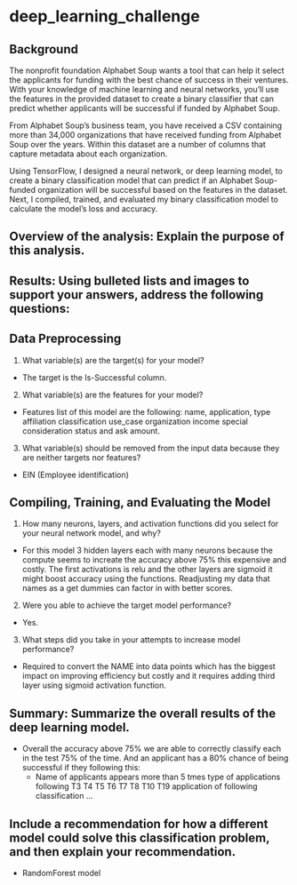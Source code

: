 # deep_learning_challenge

## Background
The nonprofit foundation Alphabet Soup wants a tool that can help it select the applicants for funding with the best chance of success in their ventures. With your knowledge of machine learning and neural networks, you’ll use the features in the provided dataset to create a binary classifier that can predict whether applicants will be successful if funded by Alphabet Soup.

From Alphabet Soup’s business team, you have received a CSV containing more than 34,000 organizations that have received funding from Alphabet Soup over the years. Within this dataset are a number of columns that capture metadata about each organization.

Using TensorFlow, I designed a neural network, or deep learning model, to create a binary classification model that can predict if an Alphabet Soup-funded organization will be successful based on the features in the dataset. Next, I compiled, trained, and evaluated my binary classification model to calculate the model’s loss and accuracy.

## Overview of the analysis: Explain the purpose of this analysis.
## Results: Using bulleted lists and images to support your answers, address the following questions:
## Data Preprocessing
1. What variable(s) are the target(s) for your model?
- The target is the Is-Successful column.
2. What variable(s) are the features for your model?
- Features list of this model are the following: name, application, type affiliation classification use_case organization income special consideration status and ask amount.
3. What variable(s) should be removed from the input data because they are neither targets nor features?
- EIN (Employee identification)
## Compiling, Training, and Evaluating the Model
1. How many neurons, layers, and activation functions did you select for your neural network model, and why?
- For this model 3 hidden layers each with many neurons because the compute seems to increate the accuracy above 75% this expensive and costly. The first activations is relu and the other layers are sigmoid it might boost accuracy using the functions. Readjusting my data that names as a get dummies can factor in with better scores.
2. Were you able to achieve the target model performance?
- Yes.
3. What steps did you take in your attempts to increase model performance?
- Required to convert the NAME into data points which has the biggest impact on improving efficiency but costly and it requires adding third layer using sigmoid activation function.

## Summary: Summarize the overall results of the deep learning model.
- Overall the accuracy above 75% we are able to correctly classify each in the test 75% of the time. And an applicant has a 80% chance of being successful if they following this:
  - Name of applicants appears more than 5 tmes type of applications following T3 T4 T5 T6 T7 T8 T10 T19 application of following classification ...
 
## Include a recommendation for how a different model could solve this classification problem, and then explain your recommendation.
- RandomForest model
